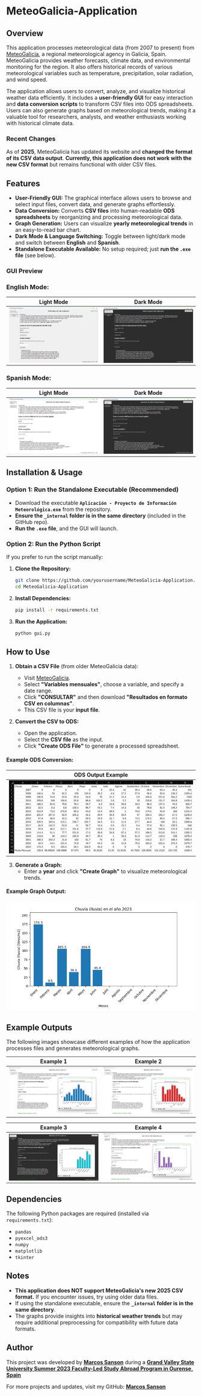# MeteoGalicia-Application

## Overview

This application processes meteorological data (from 2007 to present) from [MeteoGalicia](https://www.meteogalicia.gal/web/observacion/rede-meteoroloxica/historico), a regional meteorological agency in Galicia, Spain. MeteoGalicia provides weather forecasts, climate data, and environmental monitoring for the region. It also offers historical records of various meteorological variables such as temperature, precipitation, solar radiation, and wind speed.

The application allows users to convert, analyze, and visualize historical weather data efficiently. It includes a **user-friendly GUI** for easy interaction and **data conversion scripts** to transform CSV files into ODS spreadsheets. Users can also generate graphs based on meteorological trends, making it a valuable tool for researchers, analysts, and weather enthusiasts working with historical climate data.


### Recent Changes  
As of **2025**, MeteoGalicia has updated its website and **changed the format of its CSV data output**. **Currently, this application does not work with the new CSV format** but remains functional with older CSV files.

## Features

- **User-Friendly GUI:** The graphical interface allows users to browse and select input files, convert data, and generate graphs effortlessly.
- **Data Conversion:** Converts **CSV files** into human-readable **ODS spreadsheets** by reorganizing and processing meteorological data.
- **Graph Generation:** Users can visualize **yearly meteorological trends** in an easy-to-read bar chart.
- **Dark Mode & Language Switching:** Toggle between light/dark mode and switch between **English** and **Spanish**.
- **Standalone Executable Available:** No setup required; just **run the `.exe` file** (see below).

### GUI Preview
### English Mode: 
Light Mode | Dark Mode  
:--:|:--:  
![English Light Mode](Example_Data/English_GUI_Light_Mode.png) | ![English Dark Mode](Example_Data/English_GUI_Dark_Mode.png)  

### Spanish Mode:  
Light Mode | Dark Mode  
:--:|:--:  
![Spanish Light Mode](Example_Data/Spanish_GUI_Light_Mode.png) | ![Spanish Dark Mode](Example_Data/Spanish_GUI_Dark_Mode.png)  

## Installation & Usage

### **Option 1: Run the Standalone Executable (Recommended)**
- Download the executable **`Aplicación - Proyecto de Información Meteorológica.exe`** from the repository.
- **Ensure the `_internal` folder is in the same directory** (included in the GitHub repo).
- **Run the `.exe` file**, and the GUI will launch.

### **Option 2: Run the Python Script**
If you prefer to run the script manually:

1. **Clone the Repository:**
   ```bash
   git clone https://github.com/yourusername/MeteoGalicia-Application.git
   cd MeteoGalicia-Application
   ```

2. **Install Dependencies:**
   ```bash
   pip install -r requirements.txt
   ```

3. **Run the Application:**
   ```bash
   python gui.py
   ```

## How to Use

1. **Obtain a CSV File** (from older MeteoGalicia data):
   - Visit [MeteoGalicia](https://www.meteogalicia.gal/web/observacion/rede-meteoroloxica/historico).
   - Select **"Variables mensuales"**, choose a variable, and specify a date range.
   - Click **"CONSULTAR"** and then download **"Resultados en formato CSV en columnas"**.
   - This CSV file is your **input file**.

2. **Convert the CSV to ODS:**
   - Open the application.
   - Select the **CSV file** as the input.
   - Click **"Create ODS File"** to generate a processed spreadsheet.

#### Example ODS Conversion:  
| ODS Output Example |  
|:--:|  
| ![ODS Output Example](Example_Data/ODS_Output_Example_3.png) |


3. **Generate a Graph:**
   - Enter a **year** and click **"Create Graph"** to visualize meteorological trends.

#### Example Graph Output:  
![Graph Example](Example_Data/Example_Figure_1.png)  

## Example Outputs

The following images showcase different examples of how the application processes files and generates meteorological graphs.

| Example 1 | Example 2 |  
|:--:|:--:|  
| ![GUI Example 1](Example_Data/GUI_Example_1.png) | ![GUI Example 2](Example_Data/GUI_Example_2.png) |  

| Example 3 | Example 4 |  
|:--:|:--:|  
| ![GUI Example 3](Example_Data/GUI_Example_3.png) | ![GUI Example 4](Example_Data/GUI_Example_4.png) |  


## Dependencies

The following Python packages are required (installed via `requirements.txt`):
- `pandas`
- `pyexcel_ods3`
- `numpy`
- `matplotlib`
- `tkinter`

## Notes
- **This application does NOT support MeteoGalicia's new 2025 CSV format.** If you encounter issues, try using older data files.
- If using the standalone executable, ensure the **`_internal` folder is in the same directory**.
- The graphs provide insights into **historical weather trends** but may require additional preprocessing for compatibility with future data formats.

## Author  

This project was developed by **[Marcos Sanson](https://github.com/Marcos-Sanson)** during a **[Grand Valley State University Summer 2023 Faculty-Led Study Abroad Program in Ourense, Spain](https://www.gvsu.edu/studyabroad/faculty-led-programs-2246.htm)**

For more projects and updates, visit my GitHub: **[Marcos Sanson](https://github.com/Marcos-Sanson)**
